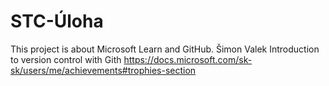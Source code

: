 # STC-Úloha
This project is about Microsoft Learn and GitHub.
Šimon Valek
Introduction to version control with Gith
https://docs.microsoft.com/sk-sk/users/me/achievements#trophies-section
